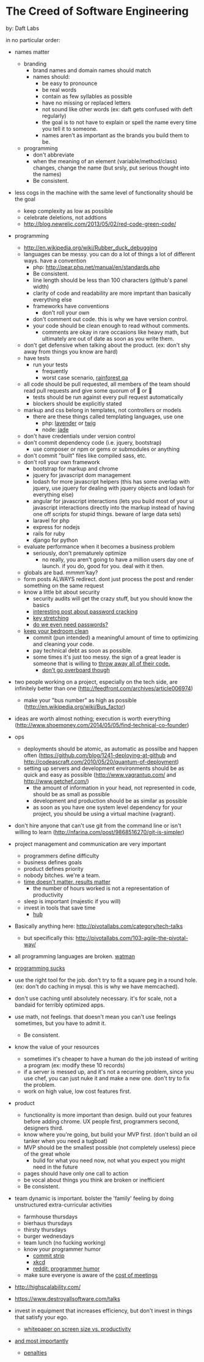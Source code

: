 The Creed of Software Engineering
=================================
by: Daft Labs

in no particular order:

- names matter
  - branding 
    - brand names and domain names should match
    - names should:
      - be easy to pronounce
      - be real words
      - contain as few syllables as possible
      - have no missing or replaced letters
      - not sound like other words (ex: daft gets confused with deft regularly)
      - the goal is to not have to explain or spell the name every time you tell it to someone.
      - names aren't as important as the brands you build them to be.
  - programming
    - don't abbreviate
    - when the meaning of an element (variable/method/class) changes, change the name (but srsly, put serious thought into the names)
    - Be consistent.

- less cogs in the machine with the same level of functionality should be the goal
  - keep complexity as low as possible
  - celebrate deletions, not addtions
  - http://blog.newrelic.com/2013/05/02/red-code-green-code/

- programming
  - http://en.wikipedia.org/wiki/Rubber_duck_debugging
  - languages can be messy. you can do a lot of things a lot of different ways. have a convention
    - php: http://pear.php.net/manual/en/standards.php
    - Be consistent.
    - line length should be less than 100 characters (github's panel width)
    - clarity of code and readability are more imprtant than basically everything else
    - frameworks have conventions
      - don't roll your own
    - don't comment out code. this is why we have version control.
    - your code should be clean enough to read without comments.
      - comments are okay in rare occasions like heavy math, but ultimately are out of date as soon as you write them.
  - don't get defensive when talking about the product. (ex: don't shy away from things you know are hard)
  - have tests
    - run your tests
      - frequently
      - worst case scenario, [rainforest qa](https://www.rainforestqa.com/)
  - all code should be pull requested, all members of the team should read pull requests and give some quorum of :cake: or :princess:
    - tests should be run against every pull request automatically
    - blockers should be explicitly stated
  - markup and css belong in templates, not controllers or models
    - there are these things called templating languages, use one
      - php: [lavender](https://github.com/golavender/lavender) or [twig](http://twig.sensiolabs.org/)
      - node: [jade](http://jade-lang.com/)
  - don't have credentials under version control
  - don't commit dependency code (i.e. jquery, bootstrap)
    - use composer or npm or gems or submodules or anything
  - don't commit "built" files like compiled sass, etc.
  - don't roll your own framework
    - bootstrap for markup and chrome
    - jquery for javascript dom management
    - lodash for more javascript helpers (this has some overlap with jquery, use jquery for dealing with jquery objects and lodash for everything else)
    - angular for javascript interactions (lets you build most of your ui javascript interactions directly into the markup instead of having one off scripts for stupid things. beware of large data sets)
    - laravel for php
    - express for nodejs
    - rails for ruby
    - django for python
  - evaluate performance when it becomes a business problem
    - seriously, don't prematurely optimize
      - no really, you aren't going to have a million users day one of launch. if you do, good for you. deal with it then.
  - globals are bad. mmmm'kay?
  - form posts ALWAYS redirect. dont just process the post and render something on the same request
  - know a little bit about security
    - security audits will get the crazy stuff, but you should know the basics
    - [interesting post about password cracking](https://community.qualys.com/blogs/securitylabs/2012/06/08/lessons-learned-from-cracking-2-million-linkedin-passwords)
    - [key stretching](http://en.wikipedia.org/wiki/Key_stretching)
    - [do we even need passwords?](https://medium.com/cyber-security/9ed56d483eb)
  - [keep your bedroom clean](http://www.commitstrip.com/en/page/6/)
    - commit (pun intended) a meaningful amount of time to optimizing and cleaning your code.
    - pay technical debt as soon as possible.
    - some times it's just too messy. the sign of a great leader is someone that is willing to [throw away all of their code.](http://www.commitstrip.com/en/page/21/)
      - [don't go overboard though](http://www.commitstrip.com/en/page/50/)

- two people working on a project, especially on the tech side, are infinitely better than one (http://feedfront.com/archives/article006974)
  - make your "bus number" as high as possible (http://en.wikipedia.org/wiki/Bus_factor)

- ideas are worth almost nothing; execution is worth everything (http://www.shoemoney.com/2014/05/05/find-technical-co-founder)

- ops
  - deployments should be atomic, as automatic as possilbe and happen often (https://github.com/blog/1241-deploying-at-github and http://codeascraft.com/2010/05/20/quantum-of-deployment)
  - setting up servers and development environments should be as quick and easy as possible (http://www.vagrantup.com/ and http://www.getchef.com/)
    - the amount of information in your head, not represented in code, should be as small as possible
    - development and production should be as similar as possible
    - as soon as you have one system level dependency for your project, you should be using a virtual machine (vagrant).
- don't hire anyone that can't use git from the command line or isn't willing to learn (http://nfarina.com/post/9868516270/git-is-simpler)
- project management and communication are very important
  - programmers define difficulty
  - business defines goals
  - product defines priority
  - nobody bitches. we're a team.
  - [time doesn't matter. results matter](http://www.commitstrip.com/en/page/35/)
    - the number of hours worked is not a representation of productivity
  - sleep is important (majestic if you will)
  - invest in tools that save time
    - [hub](https://github.com/github/hub)

- Basically anything here: http://pivotallabs.com/category/tech-talks
  - but specifically this: http://pivotallabs.com/103-agile-the-pivotal-way/

- all programming languages are broken. [watman](https://www.destroyallsoftware.com/talks/wat)
- [programming sucks](http://stilldrinking.org/programming-sucks)

- use the right tool for the job. don't try to fit a square peg in a round hole. (ex: don't do caching in mysql. this is why we have memcached).

- don't use caching until absolutely necessary. it's for scale, not a bandaid for terribly optimized apps.

- use math, not feelings. that doesn't mean you can't use feelings sometimes, but you have to admit it.
  - Be consistent.

- know the value of your resources
  - sometimes it's cheaper to have a human do the job instead of writing a program (ex: modify these 10 records)
  - if a server is messed up, and it's not a recurring problem, since you use chef, you can just nuke it and make a new one. don't try to fix the problem.
  - work on high value, low cost features first.

- product
  - functionality is more important than design. build out your features before adding chrome. UX people first, programmers second, designers third.
  - know where you're going, but build your MVP first. (don't build an oil tanker when you need a tugboat)
  - MVP should be the smallest possible (not completely useless) piece of the great whole
    - bulid for what you need now, not what you expect you might need in the future
  - pages should have only one call to action
  - be vocal about things you think are broken or inefficient
  - Be consistent.
- team dynamic is important. bolster the 'family' feeling by doing unstructured extra-curricular activities
  - farmhouse thursdays
  - bierhaus thursdays
  - thirsty thursdays
  - burger wednesdays
  - team lunch (no fucking working)
  - know your programmer humor
    - [commit strip](http://www.commitstrip.com/en/)
    - [xkcd](http://xkcd.com/)
    - [reddit: programmer humor](http://www.reddit.com/r/programmerhumor)
  - make sure everyone is aware of the [cost of meetings](http://tobytripp.github.io/meeting-ticker/)

- http://highscalability.com/
- https://www.destroyallsoftware.com/talks

- invest in equipment that increases efficiency, but don't invest in things that satisfy your ego.
  - [whitepaper on screen size vs. productivity](http://pfeifferreport.com/Cin_Disp30_Bench_Rep.pdf)

- [and most importantly](https://www.youtube.com/watch?v=b6kgS_AwuH0)
  - [penalties](http://www.commitstrip.com/en/page/42/)
